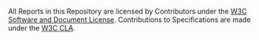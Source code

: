All Reports in this Repository are licensed by Contributors under the 
[W3C Software and Document License](http://www.w3.org/Consortium/Legal/2015/copyright-software-and-document).
Contributions to Specifications are made under the [W3C CLA](https://www.w3.org/community/about/agreements/cla/).
